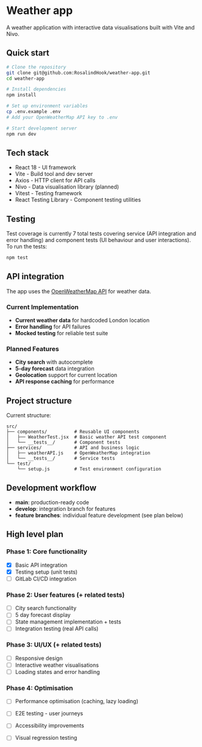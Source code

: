 # Weather app

A weather application with interactive data visualisations built with Vite and Nivo.

## Quick start

```bash
# Clone the repository
git clone git@github.com:RosalindHook/weather-app.git
cd weather-app

# Install dependencies
npm install

# Set up environment variables
cp .env.example .env
# Add your OpenWeatherMap API key to .env

# Start development server
npm run dev
```

## Tech stack
* React 18 - UI framework
* Vite - Build tool and dev server
* Axios - HTTP client for API calls
* Nivo - Data visualisation library (planned)
* Vitest - Testing framework
* React Testing Library - Component testing utilities

## Testing
Test coverage is currently 7 total tests covering service (API integration and error handling) and component tests (UI behaviour and user interactions). To run the tests:

```bash
npm test
```
## API integration
The app uses the [OpenWeatherMap API](https://openweathermap.org/api) for weather data.

### Current Implementation
- **Current weather data** for hardcoded London location
- **Error handling** for API failures
- **Mocked testing** for reliable test suite

### Planned Features
- **City search** with autocomplete
- **5-day forecast** data integration
- **Geolocation** support for current location
- **API response caching** for performance

## Project structure
Current structure:
```
src/
├── components/          # Reusable UI components
│   ├── WeatherTest.jsx  # Basic weather API test component
│   └── __tests__/       # Component tests
├── services/            # API and business logic
│   ├── weatherAPI.js    # OpenWeatherMap integration
│   └── __tests__/       # Service tests
└── test/
    └── setup.js         # Test environment configuration

```
## Development workflow
* **main**: production-ready code
* **develop**: integration branch for features
* **feature branches**: individual feature development (see plan below)

## High level plan

### Phase 1: Core functionality
- [x] Basic API integration
- [x] Testing setup (unit tests)
- [ ] GitLab CI/CD integration

### Phase 2: User features (+ related tests)
- [ ] City search functionality
- [ ] 5 day forecast display
- [ ] State management implementation + tests
- [ ] Integration testing (real API calls)

### Phase 3: UI/UX (+ related tests)
- [ ] Responsive design
- [ ] Interactive weather visualisations
- [ ] Loading states and error handling

### Phase 4: Optimisation
- [ ] Performance optimisation (caching, lazy loading)
- [ ] E2E testing - user journeys
- [ ] Accessibility improvements
- [ ] Visual regression testing



